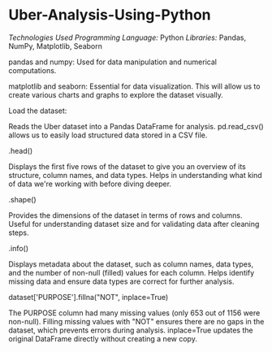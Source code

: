 # Uber-Analysis-Using-Python


_Technologies Used_
_Programming Language:_ Python
_Libraries:_ Pandas, NumPy, Matplotlib, Seaborn

pandas and numpy:
Used for data manipulation and numerical computations.

matplotlib and seaborn: 
Essential for data visualization. This will allow us to create various charts and graphs to explore the dataset visually. 

Load the dataset:

Reads the Uber dataset into a Pandas DataFrame for analysis.
pd.read_csv() allows us to easily load structured data stored in a CSV file.

.head()

Displays the first five rows of the dataset to give you an overview of its structure, column names, and data types.
Helps in understanding what kind of data we're working with before diving deeper.

.shape()

Provides the dimensions of the dataset in terms of rows and columns.
Useful for understanding dataset size and for validating data after cleaning steps.

.info()

Displays metadata about the dataset, such as column names, data types, and the number of non-null (filled) values for each column.
Helps identify missing data and ensure data types are correct for further analysis.

dataset['PURPOSE'].fillna("NOT", inplace=True)

The PURPOSE column had many missing values (only 653 out of 1156 were non-null).
Filling missing values with "NOT" ensures there are no gaps in the dataset, which prevents errors during analysis.
inplace=True updates the original DataFrame directly without creating a new copy.
